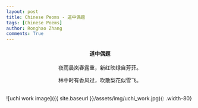 ```yaml
---
layout: post
title: Chinese Peoms - 道中偶题
tags: [Chinese Poems]
author: Ronghao Zhang
comments: True 
---
```


<div align = "center">
    
</div>

<div align = "center">
    <h4>道中偶题</h4>
    <p>夜雨晨岚春露重，新红映绿自芳菲。</p>
    <p>林中时有香风过，吹散梨花似雪飞。</p>
</div>
<br>
![uchi work image]({{ site.baseurl }}/assets/img/uchi_work.jpg){: .width-80}